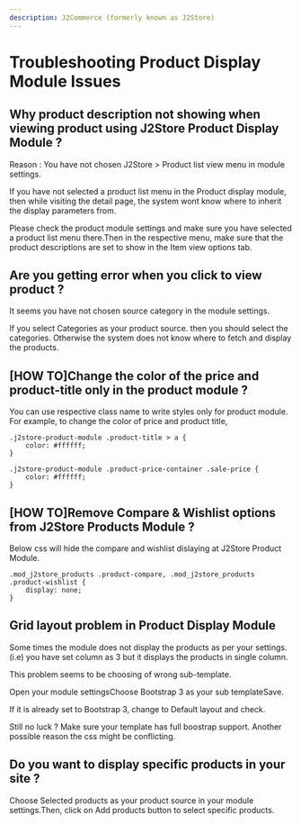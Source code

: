 ```yaml
---
description: J2Commerce (formerly known as J2Store)
---
```


# Troubleshooting Product Display Module Issues

## Why product description not showing when viewing product using J2Store Product Display Module ? <a href="#why-product-description-not-showing-when-viewing-product-using-j2store-product-display-module" id="why-product-description-not-showing-when-viewing-product-using-j2store-product-display-module"></a>

Reason : You have not chosen J2Store > Product list view menu in module settings.

If you have not selected a product list menu in the Product display module, then while visiting the detail page, the system wont know where to inherit the display parameters from.

Please check the product module settings and make sure you have selected a product list menu there.Then in the respective menu, make sure that the product descriptions are set to show in the Item view options tab.

## Are you getting error when you click to view product ? <a href="#are-you-getting-error-when-you-click-to-view-product" id="are-you-getting-error-when-you-click-to-view-product"></a>

It seems you have not chosen source category in the module settings.

If you select Categories as your product source. then you should select the categories. Otherwise the system does not know where to fetch and display the products.

## \[HOW TO]Change the color of the price and product-title only in the product module ? <a href="#how-tochange-the-color-of-the-price-and-product-title-only-in-the-product-module" id="how-tochange-the-color-of-the-price-and-product-title-only-in-the-product-module"></a>

You can use respective class name to write styles only for product module. For example, to change the color of price and product title,

```
.j2store-product-module .product-title > a {
    color: #ffffff;
}

.j2store-product-module .product-price-container .sale-price {
    color: #ffffff;
}
```

## \[HOW TO]Remove Compare & Wishlist options from J2Store Products Module ? <a href="#how-toremove-compare-wishlist-options-from-j2store-products-module" id="how-toremove-compare-wishlist-options-from-j2store-products-module"></a>

Below css will hide the compare and wishlist dislaying at J2Store Product Module.

```
.mod_j2store_products .product-compare, .mod_j2store_products .product-wishlist {
    display: none;
}
```

## Grid layout problem in Product Display Module <a href="#grid-layout-problem-in-product-display-module" id="grid-layout-problem-in-product-display-module"></a>

Some times the module does not display the products as per your settings. (i.e) you have set column as 3 but it displays the products in single column.

This problem seems to be choosing of wrong sub-template.

Open your module settingsChoose Bootstrap 3 as your sub templateSave.

If it is already set to Bootstrap 3, change to Default layout and check.

Still no luck ? Make sure your template has full boostrap support. Another possible reason the css might be conflicting.

## Do you want to display specific products in your site ? <a href="#do-you-want-to-display-specific-products-in-your-site" id="do-you-want-to-display-specific-products-in-your-site"></a>

Choose Selected products as your product source in your module settings.Then, click on Add products button to select specific products.
